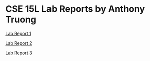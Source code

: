 # CSE 15L Lab Reports by Anthony Truong

[Lab Report 1](./lab-report-1/lab-report-1-week-2.md)

[Lab Report 2](<./Lab Report 2/lab-report-2-week4.md>)

[Lab Report 3](./lab-report-3/lab-report-3-week-6.md)